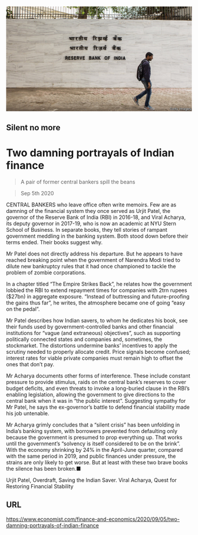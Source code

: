 ![](./images/20200905_FNP506.jpg)

## Silent no more

# Two damning portrayals of Indian finance

> A pair of former central bankers spill the beans

> Sep 5th 2020

CENTRAL BANKERS who leave office often write memoirs. Few are as damning of the financial system they once served as Urjit Patel, the governor of the Reserve Bank of India (RBI) in 2016-18, and Viral Acharya, its deputy governor in 2017-19, who is now an academic at NYU Stern School of Business. In separate books, they tell stories of rampant government meddling in the banking system. Both stood down before their terms ended. Their books suggest why.

Mr Patel does not directly address his departure. But he appears to have reached breaking point when the government of Narendra Modi tried to dilute new bankruptcy rules that it had once championed to tackle the problem of zombie corporations.

In a chapter titled “The Empire Strikes Back”, he relates how the government lobbied the RBI to extend repayment times for companies with 2trn rupees ($27bn) in aggregate exposure. “Instead of buttressing and future-proofing the gains thus far”, he writes, the atmosphere became one of going “easy on the pedal”.

Mr Patel describes how Indian savers, to whom he dedicates his book, see their funds used by government-controlled banks and other financial institutions for “vague (and extraneous) objectives”, such as supporting politically connected states and companies and, sometimes, the stockmarket. The distortions undermine banks’ incentives to apply the scrutiny needed to properly allocate credit. Price signals become confused; interest rates for viable private companies must remain high to offset the ones that don’t pay.

Mr Acharya documents other forms of interference. These include constant pressure to provide stimulus, raids on the central bank’s reserves to cover budget deficits, and even threats to invoke a long-buried clause in the RBI’s enabling legislation, allowing the government to give directions to the central bank when it was in “the public interest”. Suggesting sympathy for Mr Patel, he says the ex-governor’s battle to defend financial stability made his job untenable.

Mr Acharya grimly concludes that a “silent crisis” has been unfolding in India’s banking system, with borrowers prevented from defaulting only because the government is presumed to prop everything up. That works until the government’s “solvency is itself considered to be on the brink”. With the economy shrinking by 24% in the April-June quarter, compared with the same period in 2019, and public finances under pressure, the strains are only likely to get worse. But at least with these two brave books the silence has been broken.■

Urjit Patel, Overdraft, Saving the Indian Saver. Viral Acharya, Quest for Restoring Financial Stability

## URL

https://www.economist.com/finance-and-economics/2020/09/05/two-damning-portrayals-of-indian-finance
